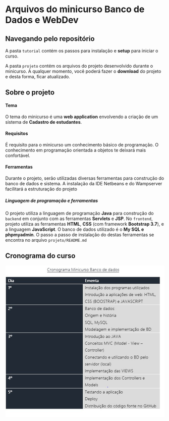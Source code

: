 # Arquivos do minicurso Banco de Dados e WebDev




## Navegando pelo repositório

A pasta `tutorial` contém os passos para instalação e __setup__ para iniciar o curso.

A pasta `projeto` contém os arquivos do projeto desenvolvido durante o minicurso. A qualquer momento, você poderá fazer o __download__ do projeto e desta forma, ficar atualizado.

## Sobre o projeto

#### Tema

O tema do minicurso é uma __web application__ envolvendo a criação de um sistema de **Cadastro de estudantes**.

#### Requisitos

É requisito para o minicurso um conhecimento básico de programação. O conhecimento em programação orientada a objetos te deixará mais confortável.

#### Ferramentas

Durante o projeto, serão utilizadas diversas ferramentas para construção do banco de dados e sistema. A instalação da IDE Netbeans e do Wampserver facilitará a estruturação do projeto

##### Linguagem de programação e ferramentas

O projeto utiliza a linguagem de programação **Java** para construção do `backend` em conjunto com as ferramentas **Servlets** e **JSP**. No `frontend`, projeto utiliza as ferramentas **HTML**, **CSS** (com framework **Bootstrap 3.7**), e a linguagem **JavaScript**. O banco de dados utilizado é o **My SQL e phpmyadmin**. O passo a passo de instalação do destas ferramentas se encontra no arquivo `projeto/README.md`

## Cronograma do curso

![Cronograma](tutorial/img/cronograma.png)

